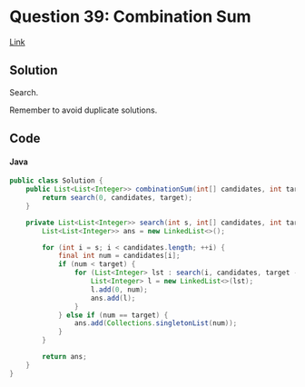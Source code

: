 # Question 39: Combination Sum
[Link](https://leetcode.com/problems/combination-sum)

## Solution
Search.

Remember to avoid duplicate solutions.

## Code
#### Java
```java
public class Solution {
    public List<List<Integer>> combinationSum(int[] candidates, int target) {
        return search(0, candidates, target);
    }

    private List<List<Integer>> search(int s, int[] candidates, int target) {
        List<List<Integer>> ans = new LinkedList<>();

        for (int i = s; i < candidates.length; ++i) {
            final int num = candidates[i];
            if (num < target) {
                for (List<Integer> lst : search(i, candidates, target - num)) {
                    List<Integer> l = new LinkedList<>(lst);
                    l.add(0, num);
                    ans.add(l);
                }
            } else if (num == target) {
                ans.add(Collections.singletonList(num));
            }
        }

        return ans;
    }
}
```
